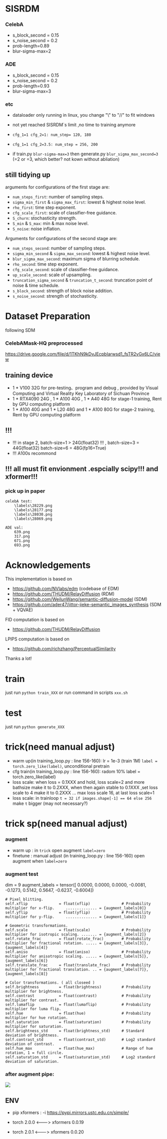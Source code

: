 # SISRDM 

### CelebA
- s_block_second = 0.15
- s_noise_second = 0.2
- prob-length=0.89 
- blur-sigma-max=2

### ADE
- s_block_second = 0.15
- s_noise_second = 0.2
- prob-length=0.93 
- blur-sigma-max=3

### etc
- dataloader only running in linux, you change "\\" to "//" to fit windows
- not yet reached SISRDM`s limit ,no time to training anymore

- `cfg_1=1 cfg_2=1: num_step= 120, 180`
- `cfg_1=1 cfg_2=3.5: num_step = 256, 200`
- if train.py `blur-sigma-max=3` then generate.py `blur_sigma_max_second=3` (=2 or =3, which better? not kown without abliation)

## still tidying up
arguments for configurations of the first stage are:

- `num_steps_first`: number of sampling steps.
- `sigma_min_first` & `sigma_max_first`: lowest & highest noise level.
- `rho_first`: time step exponent.
- `cfg_scale_first`: scale of classifier-free guidance.
- `S_churn`: stochasticity strength.
- `S_min` & `S_max`: min & max noise level.
- `S_noise`: noise inflation.

Arguments for configurations of the second stage are:

- `num_steps_second`: number of sampling steps.
- `sigma_min_second` & `sigma_max_second`: lowest & highest noise level.
- `blur_sigma_max_second`: maximum sigma of blurring schedule.
- `rho_second`: time step exponent.
- `cfg_scale_second`: scale of classifier-free guidance.
- `up_scale_second`: scale of upsampling.
- `truncation_sigma_second` & `truncation_t_second`: truncation point of noise & time schedule.
- `s_block_second`: strength of block noise addition.
- `s_noise_second`: strength of stochasticity.

# Dataset Preparation
following SDM

### CelebAMask-HQ preprocessed
https://drive.google.com/file/d/1TKhN9kDvJEcpbIarwsd1_fsTR2vGx6LC/view

## training device
- 1 * V100 32G for pre-testing、program and debug , provided by Visual Computing and Virtual Reality Key Laboratory of Sichuan Province
- 1 * RTX4090 24G , 1 * A100 40G , 1 * A40 48G for stage-1 training, Rent by GPU computing platform
- 1 * A100 40G and 1 * L20 48G and 1 * A100 80G for stage-2 training, Rent by GPU computing platform

## !!!
- !!!  in stage 2,   batch-size=1 > 24G(float32) !!!  , batch-size=3 = 44G(float32)  batch-size=6 = 48G(fp16=True)  
- !!! A100s recommond

## !!! all must fit envionment .espcially scipy!!!  and  xformer!!!

### pick up in paper
```
celebA test:
    \labels\28229.png
    \labels\28177.png
    \labels\28030.png
    \labels\28069.png

ADE val:
    639.png
    317.png
    671.png
    693.png
```
# Acknowledgements

This implementation is based on 
- https://github.com/NVlabs/edm (codebase of EDM)
- https://github.com/THUDM/RelayDiffusion (RDM) 
- https://github.com/WeilunWang/semantic-diffusion-model (SDM) 
- https://github.com/ader47/jittor-jieke-semantic_images_synthesis (SDM + VQVAE)

FID computation is based on 
- https://github.com/THUDM/RelayDiffusion

LPIPS computation is based on 
- https://github.com/richzhang/PerceptualSimilarity

Thanks a lot!

# train
just run `python train_XXX` or run command in scripts `xxx.sh`

# test
just run `python generate_XXX`

# trick(need manual adjust)
- warm up(in training_loop.py : line 156-160): lr = 1e-3 (train 1M) `label = torch.zero_like(label)`, unconditional pretrain
- cfg train(in training_loop.py : line 156-160): radom 10% label = torch.zero_like(label)
- loss scale: when loss = 0.1XXX and hold, loss scale=2 and more bathsize  make it to 0.2XXX, when then again stable to 0.1XXX ,set loss scale to 4 make it to 0.2XXX ... max loss scale 16, at last loss scale=1
- loss scale: in trainloop `t = 32 if images.shape[-1] == 64 else 256` make `t` bigger (may not necessary?)


# trick sp(need manual adjust)
### augment
- warm up : in `trick` open augment `label=zero`
- finetune : manual adjust (in training_loop.py : line 156-160) open augment when `label=zero` 

### augment test
dim = 9
augment_labels = tensor([ 0.0000,  0.0000,  0.0000, -0.0081, -0.1273,  0.5142,  0.5647, -0.6237, -0.6004])
```
# Pixel blitting.
self.xflip              = float(xflip)              # Probability multiplier for x-flip.     .............. = {augment_labels[0]}
self.yflip              = float(yflip)              # Probability multiplier for y-flip.     .............. = {augment_labels[1]}

# Geometric transformations.
self.scale              = float(scale)              # Probability multiplier for isotropic scaling. ....... = {augment_labels[2]}
self.rotate_frac        = float(rotate_frac)        # Probability multiplier for fractional rotation. ..... = {augment_labels[3]}, {augment_labels[4]}
self.aniso              = float(aniso)              # Probability multiplier for anisotropic scaling. ..... = {augment_labels[5]}, {augment_labels[6]}
self.translate_frac     = float(translate_frac)     # Probability multiplier for fractional translation. .. = {augment_labels[7]}, {augment_labels[8]}

# Color transformations. ( all closeed )
self.brightness         = float(brightness)         # Probability multiplier for brightness.
self.contrast           = float(contrast)           # Probability multiplier for contrast.
self.lumaflip           = float(lumaflip)           # Probability multiplier for luma flip.
self.hue                = float(hue)                # Probability multiplier for hue rotation.
self.saturation         = float(saturation)         # Probability multiplier for saturation.
self.brightness_std     = float(brightness_std)     # Standard deviation of brightness.
self.contrast_std       = float(contrast_std)       # Log2 standard deviation of contrast.
self.hue_max            = float(hue_max)            # Range of hue rotation, 1 = full circle.
self.saturation_std     = float(saturation_std)     # Log2 standard deviation of saturation.

```
### after augment pipe: 
![](augment.png)

## ENV

- pip xformers : -i https://pypi.mirrors.ustc.edu.cn/simple/ 

- torch 2.0.0  <---> xformers 0.0.19
- torch 2.0.1  <---> xformers 0.0.20